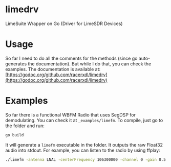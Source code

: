 # limedrv
LimeSuite Wrapper on Go (Driver for LimeSDR Devices)

# Usage

So far I need to do all the comments for the methods (since go auto-generates the documentation).
But while I do that, you can check the examples. The documentation is available at: [https://godoc.org/github.com/racerxdl/limedrv](https://godoc.org/github.com/racerxdl/limedrv)


# Examples

So far there is a functional WBFM Radio that uses SegDSP for demodulating. You can check it at `_examples/limefm`. To compile, just go to the folder and run:

```bash
go build
```

It will generate a `limefm` executable in the folder. It outputs the raw Float32 audio into stdout. For example, you can listen to the radio by using ffplay:

```bash
./limefm -antenna LNAL -centerFrequency 106300000 -channel 0 -gain 0.5 -outputRate 48000 | ffplay -f f32le -ar 48k -ac 1 -
```
